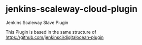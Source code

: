 # jenkins-scaleway-cloud-plugin
Jenkins Scaleway Slave Plugin

This Plugin is based in the same structure of https://github.com/jenkinsci/digitalocean-plugin

